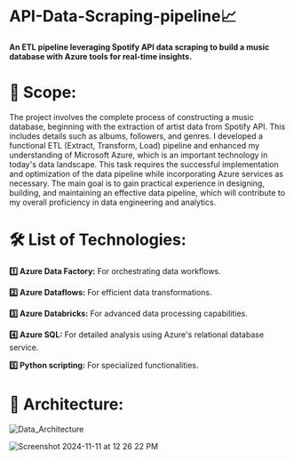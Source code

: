 # API-Data-Scraping-pipeline📈
**An ETL pipeline leveraging Spotify API data scraping to build a music database with Azure tools for real-time insights.**

# 🚀 Scope:
The project involves the complete process of constructing a music database, beginning with the extraction of artist data from Spotify API. This includes details such as albums, followers, and genres. I developed a functional ETL (Extract, Transform, Load) pipeline and enhanced my understanding of Microsoft Azure, which is an important technology in today's data landscape. This task requires the successful implementation and optimization of the data pipeline while incorporating Azure services as necessary. The main goal is to gain practical experience in designing, building, and maintaining an effective data pipeline, which will contribute to my overall proficiency in data engineering and analytics.

#  🛠️ List of Technologies:

**1️⃣ Azure Data Factory:** For orchestrating data workflows. 

**2️⃣ Azure Dataflows:** For efficient data transformations. 

**3️⃣ Azure Databricks:** For advanced data processing capabilities. 

**4️⃣ Azure SQL:** For detailed analysis using Azure's relational database service. 

**5️⃣ Python scripting:** For specialized functionalities.


#  🚨 Architecture:

![Data_Architecture](https://github.com/user-attachments/assets/2ef0d743-c041-48ac-87c4-8affeaa9c2ce)


![Screenshot 2024-11-11 at 12 26 22 PM](https://github.com/user-attachments/assets/22baf1dd-88e2-4bb2-af1a-055a01af4267)



